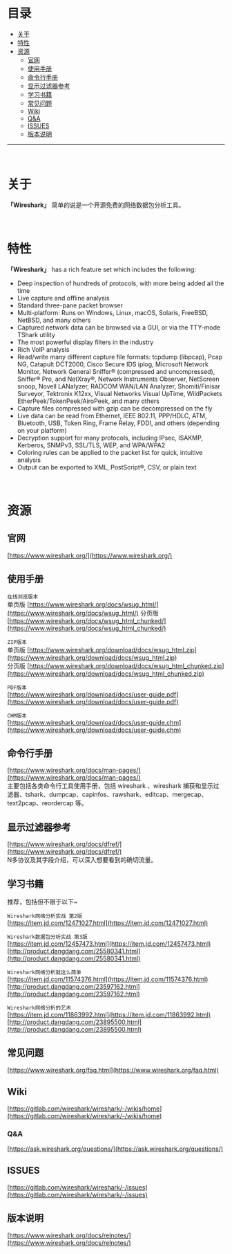 # 目录

- [关于](#关于)
- [特性](#特性)
- [资源](#资源)
  * [官网](#官网)  
  * [使用手册](#使用手册)
  * [命令行手册](#命令行手册)
  * [显示过滤器参考](#显示过滤器参考)
  * [学习书籍](#学习书籍)
  * [常见问题](#常见问题)
  * [Wiki](#wiki)
  * [Q&A](#QA)
  * [ISSUES](#ISSUES)
  * [版本说明](#版本说明)
 
---

<br/>

# 关于

**「Wireshark」** 简单的说是一个开源免费的网络数据包分析工具。

<br/>

# 特性

**「Wireshark」** has a rich feature set which includes the following:

- Deep inspection of hundreds of protocols, with more being added all the time
- Live capture and offline analysis
- Standard three-pane packet browser
- Multi-platform: Runs on Windows, Linux, macOS, Solaris, FreeBSD, NetBSD, and many others
- Captured network data can be browsed via a GUI, or via the TTY-mode TShark utility
- The most powerful display filters in the industry
- Rich VoIP analysis
- Read/write many different capture file formats: tcpdump (libpcap), Pcap NG, Catapult DCT2000, Cisco Secure IDS iplog, Microsoft Network Monitor, Network General Sniffer® (compressed and uncompressed), Sniffer® Pro, and NetXray®, Network Instruments Observer, NetScreen snoop, Novell LANalyzer, RADCOM WAN/LAN Analyzer, Shomiti/Finisar Surveyor, Tektronix K12xx, Visual Networks Visual UpTime, WildPackets EtherPeek/TokenPeek/AiroPeek, and many others
- Capture files compressed with gzip can be decompressed on the fly
- Live data can be read from Ethernet, IEEE 802.11, PPP/HDLC, ATM, Bluetooth, USB, Token Ring, Frame Relay, FDDI, and others (depending on your platform)
- Decryption support for many protocols, including IPsec, ISAKMP, Kerberos, SNMPv3, SSL/TLS, WEP, and WPA/WPA2
- Coloring rules can be applied to the packet list for quick, intuitive analysis
- Output can be exported to XML, PostScript®, CSV, or plain text

<br/>

# 资源

## 官网
[https://www.wireshark.org/](https://www.wireshark.org/)


## 使用手册
`在线浏览版本`  
单页版 [https://www.wireshark.org/docs/wsug_html/](https://www.wireshark.org/docs/wsug_html/)
分页版 [https://www.wireshark.org/docs/wsug_html_chunked/](https://www.wireshark.org/docs/wsug_html_chunked/)


`ZIP版本`  
单页版 [https://www.wireshark.org/download/docs/wsug_html.zip](https://www.wireshark.org/download/docs/wsug_html.zip)  
分页版 [https://www.wireshark.org/download/docs/wsug_html_chunked.zip](https://www.wireshark.org/download/docs/wsug_html_chunked.zip)


`PDF版本`  
[https://www.wireshark.org/download/docs/user-guide.pdf](https://www.wireshark.org/download/docs/user-guide.pdf)


`CHM版本`  
[https://www.wireshark.org/download/docs/user-guide.chm](https://www.wireshark.org/download/docs/user-guide.chm)  


## 命令行手册  
[https://www.wireshark.org/docs/man-pages/](https://www.wireshark.org/docs/man-pages/)  
主要包括各类命令行工具使用手册，包括 wireshark 、wireshark 捕获和显示过滤器、tshark、dumpcap、capinfos、rawshark、editcap、mergecap、text2pcap、reordercap 等。


## 显示过滤器参考  
[https://www.wireshark.org/docs/dfref/](https://www.wireshark.org/docs/dfref/)  
N多协议及其字段介绍，可以深入想要看到的确切流量。


## 学习书籍
推荐，包括但不限于以下~  

`Wireshark网络分析实战 第2版`  
[https://item.jd.com/12471027.html](https://item.jd.com/12471027.html)


`Wireshark数据包分析实战 第3版`  
[https://item.jd.com/12457473.html](https://item.jd.com/12457473.html)  
[http://product.dangdang.com/25580341.html](http://product.dangdang.com/25580341.html)


`Wireshark网络分析就这么简单`  
[https://item.jd.com/11574376.html](https://item.jd.com/11574376.html)  
[http://product.dangdang.com/23597162.html](http://product.dangdang.com/23597162.html)


`Wireshark网络分析的艺术`  
[https://item.jd.com/11863992.html](https://item.jd.com/11863992.html)  
[http://product.dangdang.com/23895500.html](http://product.dangdang.com/23895500.html)


## 常见问题
[https://www.wireshark.org/faq.html](https://www.wireshark.org/faq.html)


## Wiki
[https://gitlab.com/wireshark/wireshark/-/wikis/home](https://gitlab.com/wireshark/wireshark/-/wikis/home)


### Q&A
[https://ask.wireshark.org/questions/](https://ask.wireshark.org/questions/)


## ISSUES
[https://gitlab.com/wireshark/wireshark/-/issues](https://gitlab.com/wireshark/wireshark/-/issues)


## 版本说明
[https://www.wireshark.org/docs/relnotes/](https://www.wireshark.org/docs/relnotes/)


